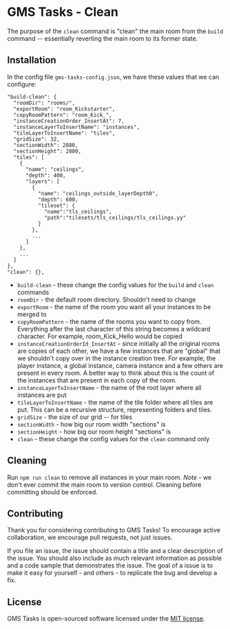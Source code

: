 # GMS Tasks - Clean

The purpose of the `clean` command is "clean" the main room from the `build` command -- essentially reverting the main room to its former state.

## Installation

In the config file `gms-tasks-config.json`, we have these values that we can configure:

```
"build-clean": {
  "roomDir": "rooms/",
  "exportRoom": "room_Kickstarter",
  "copyRoomPattern": "room_Kick_",
  "instanceCreationOrder_InsertAt": 7,
  "instanceLayerToInsertName": "instances",
  "tileLayerToInsertName": "tiles",
  "gridSize": 32,
  "sectionWidth": 2880,
  "sectionHeight": 2880,
  "tiles": [
    {
      "name": "ceilings",
      "depth": 400,
      "layers": [
        {
          "name": "ceilings_outside_layerDepth0",
          "depth": 600,
          "tileset": {
            "name":"tls_ceilings",
            "path":"tilesets/tls_ceilings/tls_ceilings.yy"
          }
        },
        ...
      ]
    },
    ...
  ]
},
"clean": {},
```

* `build-clean` - these change the config values for the `build` and `clean` commands
* `roomDir` - the default room directory.  Shouldn't need to change
* `exportRoom` - the name of the room you want all your instances to be merged to
* `copyRoomPattern` - the name of the rooms you want to copy from.  Everything after the last character of this string becomes a wildcard character.  For example, room_Kick_Hello would be copied
* `instanceCreationOrderId_InsertAt` - since initially all the original rooms are copies of each other, we have a few instances that are "global" that we shouldn't copy over in the instance creation tree.  For example, the player instance, a global instance, camera instance and a few others are present in every room.  A better way to think about this is the count of the instances that are present in each copy of the room.
* `instanceLayerToInsertName` - the name of the root layer where all instances are put
* `tileLayerToInsertName` - the name of the tile folder where all tiles are put.  This can be a recursive structure, representing folders and tiles.
* `gridSize` - the size of our grid -- for tiles
* `sectionWidth` - how big our room width "sections" is
* `sectionHeight` - how big our room height "sections" is
* `clean` - these change the config values for the `clean` command only

## Cleaning

Run `npm run clean` to remove all instances in your main room.  *Note* - we don't ever commit the main room to version control.  Cleaning before committing should be enforced.

## Contributing

Thank you for considering contributing to GMS Tasks! To encourage active collaboration, we encourage pull requests, not just issues.

If you file an issue, the issue should contain a title and a clear description of the issue. You should also include as much relevant information as possible and a code sample that demonstrates the issue. The goal of a issue is to make it easy for yourself - and others - to replicate the bug and develop a fix.

## License

GMS Tasks is open-sourced software licensed under the [MIT license](http://opensource.org/licenses/MIT).
